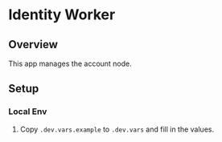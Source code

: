 # Identity Worker

## Overview

This app manages the account node.

## Setup

### Local Env

1. Copy `.dev.vars.example` to `.dev.vars` and fill in the values.
